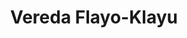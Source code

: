 ---
title: Vereda Flayo-Klayu
nombre_comunidad: Vereda Flayo-Klayu
municipio: Toribío
departamento: Cauca
descripcion: >-
  Comunidad en su mayoría étnica, origen NASA. Prevalece la caficultura, la
  psiciultura y el cultivo de Mora. El ingreso a la vereda el Flayo es
  montañoso, en estado regular que es transitado en moto y/o en mula que son los
  medios de transporte utilizados por los pobladores. Existen redes de energía y
  para el abastecimiento de agua se cuenta con un acueducto veredal por el cual
  cada familia debe pagar $3.000 para las labores de mantenimiento y tratamiento
  del agua la cual es tomada de la quebrada El Cedro.

  No existen sistema de recolección de basuras, ni tratamiento de residuos
  sólidos, por ello, los pobladores optan por utilizar los residuos orgánicos
  para el compostaje y, las demás basuras se queman o se entierran al interior
  de las fincas.

  Se tiene planteado un proyecto de reforestación para la conservación y cuidado
  del medio ambiente. 
num_personas: 1050
num_familias: 300
min_distancia_casco_urbano: 20
km_distancia_casco_urbano: 5
vias_acceso: >-
  Vía Toribio - Jambaló. En regular estado ya que es hecho de balastro lo que
  produce hueco, se puede transitar con precaución.


  El ingreso a la vereda el Flayo se realiza a través de vía terciaria,
  identificándose inicialmente una carretera en afirmado y en tierra,
  predominando un terreno montañoso, en estado regular que es transitado en moto
  y/o en mula que son los medios de transporte utilizados por los pobladores. 
infraestructura_comunitaria:
  - Iglesias
  - Juntas de Acción Comunal (JAC)
  - Tiendas
  - Espacios deportivos
notas_infraestructura_comunitaria: null
liderazgo_comunidad:
  - >-
    hay un movimiento de líderes fuertes organizados a partir del proyecto de
    vida NASA

    Trabajan en mingas

    Se reunen en Tulpas
inclusion_diversidad_genero: null
comentarios_conectividad: >-
  Ausencia de cobertura de servicios de conectividad e infraestructura que
  limita el uso de estos servicios en esta zona.

  Algunos habitantes de la vereda cuentan con dispositivos móviles que les
  permite establecer comunicación porque acceden a servicios de internet de
  manera particular a través de la contratación del servicio con operadores. 
  móviles. Al interior de la comunidad se maneja el voz a voz, el perifoneo y
  las carteleras.
punto_SOLE: Punto Vive Digital
comentarios_punto_SOLE:
  - Punto vive digital con 10 computadores. La señal es regular.
ppales_actividades_economicas_vocacion_productiva:
  - Agricultura
  - Piscicultura
comentarios_ppales_actividades_economicas_vocacion_productiva: |-
  Agricultura (Café y Mora).
  Piscicultura (10 familias).
comunidad_sostenible_uso_suelo: >-
  En la parte alta presencia de árboles y se tiene planteado un proyecto de
  reforestación para la conservación y cuidado del medio ambiente. 
org_con_proyeccion:
  - Proyecto de caficultura
  - Proyecto de piscicultura
servicios_publicos_comunidades_focalizadas:
  - Energía-Toribío
  - Acueducto-Toribío
  - Recolección de basuras-Toribío
comunidades_focalizadas_educacion_infraestructura_educativa: []
comunidades_focalizadas_practicas_organizativas:
  - Autoridad Indígena
  - Junta de Acción Comunal
  - Organización de Mujeres y jóvenes
  - Movimiento Juvenil
conectividad_minima: Regular
iniciativas_priorizadas:
  - Café
  - Mora
org_focalizada:
  - Sicet
  - Cencoic
  - Asofromora
  - Asofruth
  - Fxize
riesgo: ''
otros_programas_USAID:
  - >-
    Fertilización para el cultivo de café en el 2017 y charlas para la
    utilización de los insumos
alianzas_colaboradores:
  - >-
    Administración municipal: Estructuración de un apoyo de emergencia para la
    bocatoma del acueducto; asistencia técnica de la UMATA que además apoya
    proyectos productivos de algunas familias y en articulación con la
    Gobernación del Cauca se está haciendo una propuesta de intervención para
    presentar al Ministerio de Agricultura.

    Iniciativa PDET: Placa Huellas.

    CENCOIC: Central Cooperativa Indígena del Cauca.

    Comité de Cafeteros

    CORPOPALO: Corporación para la Sostenibilidad de la Subcuenca del Río Palo
    en el departamento del Cauca.                                       
posibilidad_iniciativas_conjuntas_aliados_2:
  - Estructuración de un apoyo de emergencia para la bocatoma del acueducto
  - Asistencia técnica
  - Propuesta de intervención
  - Placa Huellas
  - Central Cooperativa Indígena del Cauca (CENCOIC)
  - Comité de Cafeteros
  - >-
    Corporación para la Sostenibilidad de la Subcuenca del Río Palo en el
    departamento del Cauca (CORPOPALO)
actividades_ocio: []
medios_comunicacion_narrativas_locales:
  - Nasa Stereo
num_visitas_realizadas: 20
num_diagnosticos_rurales_participativos_realizados: 1
infraestructura_salud_atencion_psicosocial:
  - Sistema Indígena de Salud Propio Intercultural (SISPI)
notas_infraestructura_salud_atencion_psicosocial: >-
  Cuentan con el Sistema Indígena de Salud Propio Intercultural (SISPI), que
  parte de sabedores ancestrales. "Formación de líderes" se encarga del centro
  de formación de recuperación del idioma. Allí abordan temas de género,
  empoderamiento de mujeres y reclutamiento forzado. Desde el proyecto Nasa se
  cuenta con un coordinador de salud y auxiliares comunitarios.
num_visitas_predio: 0
url: /reportes/vereda-flayo-klayu
layout: comunidad
download_file: /reportes/vereda-flayo-klayu.pdf

---